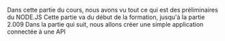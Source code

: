 Dans cette partie du cours, nous avons vu tout ce qui est des préliminaires du NODE.JS
Cette partie va du début de la formation, jusqu'à la partie 2.009
Dans la partie qui suit, nous allons créer une simple application connectée à une API
